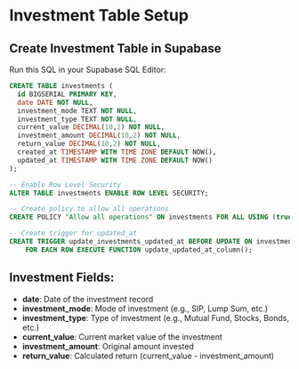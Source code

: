 # Investment Table Setup

## Create Investment Table in Supabase

Run this SQL in your Supabase SQL Editor:

```sql
CREATE TABLE investments (
  id BIGSERIAL PRIMARY KEY,
  date DATE NOT NULL,
  investment_mode TEXT NOT NULL,
  investment_type TEXT NOT NULL,
  current_value DECIMAL(10,2) NOT NULL,
  investment_amount DECIMAL(10,2) NOT NULL,
  return_value DECIMAL(10,2) NOT NULL,
  created_at TIMESTAMP WITH TIME ZONE DEFAULT NOW(),
  updated_at TIMESTAMP WITH TIME ZONE DEFAULT NOW()
);

-- Enable Row Level Security
ALTER TABLE investments ENABLE ROW LEVEL SECURITY;

-- Create policy to allow all operations
CREATE POLICY "Allow all operations" ON investments FOR ALL USING (true);

-- Create trigger for updated_at
CREATE TRIGGER update_investments_updated_at BEFORE UPDATE ON investments
    FOR EACH ROW EXECUTE FUNCTION update_updated_at_column();
```

## Investment Fields:
- **date**: Date of the investment record
- **investment_mode**: Mode of investment (e.g., SIP, Lump Sum, etc.)
- **investment_type**: Type of investment (e.g., Mutual Fund, Stocks, Bonds, etc.)
- **current_value**: Current market value of the investment
- **investment_amount**: Original amount invested
- **return_value**: Calculated return (current_value - investment_amount)

